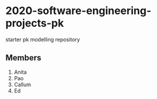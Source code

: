 # 2020-software-engineering-projects-pk

starter pk modelling repository

## Members
1. Anita 
2. Pao
3. Callum
4. Ed
